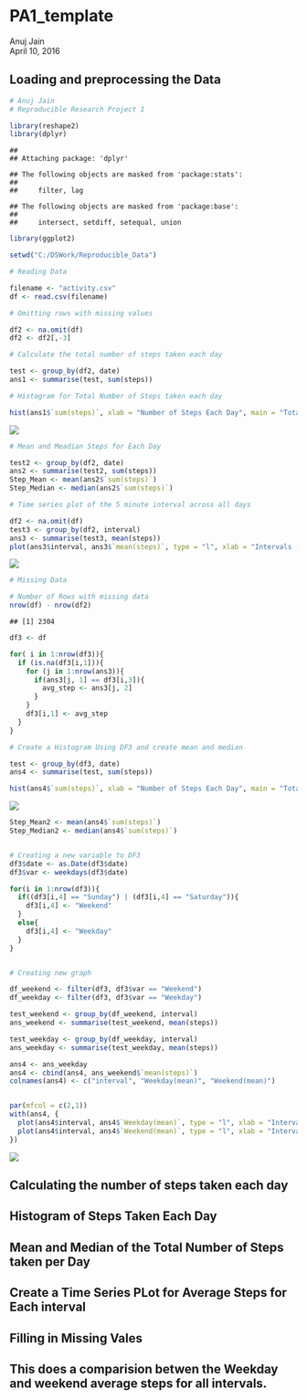 # PA1_template
Anuj Jain  
April 10, 2016  



## Loading and preprocessing the Data


```r
# Anuj Jain
# Reproducible Research Project 1

library(reshape2)
library(dplyr)
```

```
## 
## Attaching package: 'dplyr'
```

```
## The following objects are masked from 'package:stats':
## 
##     filter, lag
```

```
## The following objects are masked from 'package:base':
## 
##     intersect, setdiff, setequal, union
```

```r
library(ggplot2)

setwd("C:/DSWork/Reproducible_Data")

# Reading Data

filename <- "activity.csv"
df <- read.csv(filename)

# Omitting rows with missing values

df2 <- na.omit(df)
df2 <- df2[,-3]

# Calculate the total number of steps taken each day

test <- group_by(df2, date)
ans1 <- summarise(test, sum(steps))

# Histogram for Total Number of Steps taken each day

hist(ans1$`sum(steps)`, xlab = "Number of Steps Each Day", main = "Total Number of Steps Taken Each Day")
```

![](PA1_template_files/figure-html/unnamed-chunk-1-1.png)

```r
# Mean and Meadian Steps for Each Day

test2 <- group_by(df2, date)
ans2 <- summarise(test2, sum(steps))
Step_Mean <- mean(ans2$`sum(steps)`)
Step_Median <- median(ans2$`sum(steps)`)

# Time series plot of the 5 minute interval across all days

df2 <- na.omit(df)
test3 <- group_by(df2, interval)
ans3 <- summarise(test3, mean(steps))
plot(ans3$interval, ans3$`mean(steps)`, type = "l", xlab = "Intervals (Every 5 min)", ylab = "Average Steps", main = "Time Series Plot for Average Steps for each interval")
```

![](PA1_template_files/figure-html/unnamed-chunk-1-2.png)

```r
# Missing Data

# Number of Rows with missing data
nrow(df) - nrow(df2)
```

```
## [1] 2304
```

```r
df3 <- df

for( i in 1:nrow(df3)){
  if (is.na(df3[i,1])){
    for (j in 1:nrow(ans3)){
      if(ans3[j, 1] == df3[i,3]){
        avg_step <- ans3[j, 2]
      }
    }
    df3[i,1] <- avg_step
  }
}

# Create a Histogram Using DF3 and create mean and median

test <- group_by(df3, date)
ans4 <- summarise(test, sum(steps))

hist(ans4$`sum(steps)`, xlab = "Number of Steps Each Day", main = "Total Number of Steps Taken Each Day (Plot 2)")
```

![](PA1_template_files/figure-html/unnamed-chunk-1-3.png)

```r
Step_Mean2 <- mean(ans4$`sum(steps)`)
Step_Median2 <- median(ans4$`sum(steps)`)


# Creating a new variable to DF3
df3$date <- as.Date(df3$date)
df3$var <- weekdays(df3$date)

for(i in 1:nrow(df3)){
  if((df3[i,4] == "Sunday") | (df3[i,4] == "Saturday")){
    df3[i,4] <- "Weekend"
  }
  else{
    df3[i,4] <- "Weekday"
  }
}


# Creating new graph

df_weekend <- filter(df3, df3$var == "Weekend")
df_weekday <- filter(df3, df3$var == "Weekday")

test_weekend <- group_by(df_weekend, interval)
ans_weekend <- summarise(test_weekend, mean(steps))

test_weekday <- group_by(df_weekday, interval)
ans_weekday <- summarise(test_weekday, mean(steps))

ans4 <- ans_weekday
ans4 <- cbind(ans4, ans_weekend$`mean(steps)`)
colnames(ans4) <- c("interval", "Weekday(mean)", "Weekend(mean)")


par(mfcol = c(2,1))
with(ans4, {
  plot(ans4$interval, ans4$`Weekday(mean)`, type = "l", xlab = "Intervals (Every 5 min)", ylab = "Average Steps Weekday" )
  plot(ans4$interval, ans4$`Weekend(mean)`, type = "l", xlab = "Intervals (Every 5 min)", ylab = "Average Steps Weekend")
})
```

![](PA1_template_files/figure-html/unnamed-chunk-1-4.png)



## Calculating the number of steps taken each day


## Histogram of Steps Taken Each Day


## Mean and Median of the Total Number of Steps taken per Day


## Create a Time Series PLot for Average Steps for Each interval

## Filling in Missing Vales


## This does a comparision betwen the Weekday and weekend average steps for all intervals.
